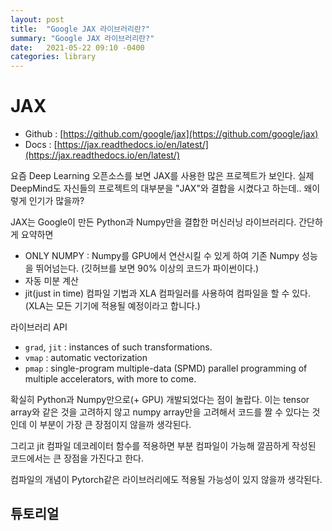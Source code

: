 ```yaml
---
layout: post
title:  "Google JAX 라이브러리란?"
summary: "Google JAX 라이브러리란?"
date:   2021-05-22 09:10 -0400
categories: library
---
```


# JAX

- Github : [https://github.com/google/jax](https://github.com/google/jax)
- Docs : [https://jax.readthedocs.io/en/latest/](https://jax.readthedocs.io/en/latest/)

요즘 Deep Learning 오픈소스를 보면 JAX를 사용한 많은 프로젝트가 보인다. 실제 DeepMind도 자신들의 프로젝트의 대부분을 "JAX"와 결합을 시켰다고 하는데.. 왜이렇게 인기가 많을까?

JAX는 Google이 만든 Python과 Numpy만을 결합한 머신러닝 라이브러리다. 간단하게 요약하면

- ONLY NUMPY : Numpy를 GPU에서 연산시킬 수 있게 하여 기존 Numpy 성능을 뛰어넘는다. (깃허브를 보면 90% 이상의 코드가 파이썬이다.)
- 자동 미분 계산
- jit(just in time) 컴파일 기법과 XLA 컴파일러를 사용하여 컴파일을 할 수 있다. (XLA는 모든 기기에 적용될 예정이라고 합니다.)

라이브러리 API

- `grad`, `jit` : instances of such transformations.
- `vmap` : automatic vectorization
- `pmap` : single-program multiple-data (SPMD) parallel programming of multiple accelerators, with more to come.

확실히 Python과 Numpy만으로(+ GPU) 개발되었다는 점이 놀랍다. 이는 tensor array와 같은 것을 고려하지 않고 numpy array만을 고려해서 코드를 짤 수 있다는 것인데 이 부분이 가장 큰 장점이지 않을까 생각된다.

그리고 jit 컴파일 데코레이터 함수를 적용하면 부분 컴파일이 가능해 깔끔하게 작성된 코드에서는 큰 장점을 가진다고 한다.

컴파일의 개념이 Pytorch같은 라이브러리에도 적용될 가능성이 있지 않을까 생각된다.

## 튜토리얼
